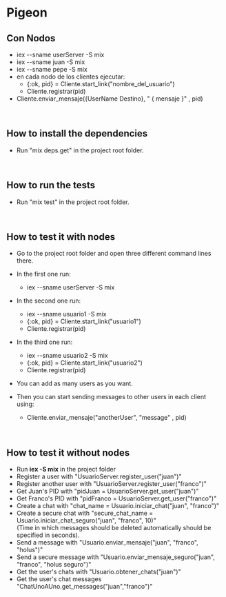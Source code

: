 # Pigeon

## Con Nodos

- iex --sname userServer -S mix
- iex --sname juan -S mix 
- iex --sname pepe -S mix
- en cada nodo de los clientes ejecutar: 
    - {:ok, pid} = Cliente.start_link("nombre_del_usuario")
    - Cliente.registrar(pid)
- Cliente.enviar_mensaje({UserName Destino}, " { mensaje }" , pid)

<br>

## How to install the dependencies

- Run "mix deps.get" in the project root folder.

<br>

## How to run the tests

- Run "mix test" in the project root folder.

<br>

## How to test it with nodes

- Go to the project root folder and open three different command lines there.

- In the first one run: 
    - iex --sname userServer -S mix

- In the second one run:
    - iex --sname usuario1 -S mix
    - {:ok, pid} = Cliente.start_link("usuario1")
    - Cliente.registrar(pid)

- In the third one run:
    - iex --sname usuario2 -S mix
    - {:ok, pid} = Cliente.start_link("usuario2")
    - Cliente.registrar(pid)

- You can add as many users as you want.

- Then you can start sending messages to other users in each client using:
    - Cliente.enviar_mensaje("anotherUser", "message" , pid)

<br>

## How to test it without nodes

- Run **iex -S mix** in the project folder
- Register a user with "UsuarioServer.register_user("juan")"
- Register another user with "UsuarioServer.register_user("franco")"
- Get Juan's PID with "pidJuan = UsuarioServer.get_user("juan")"
- Get Franco's PID with "pidFranco = UsuarioServer.get_user("franco")"
- Create a chat with "chat_name = Usuario.iniciar_chat("juan", "franco")"
- Create a secure chat with "secure_chat_name = Usuario.iniciar_chat_seguro("juan", "franco", 10)"
<br>(Time in which messages should be deleted automatically should be specified in seconds).
- Send a message with "Usuario.enviar_mensaje("juan", "franco", "holus")"
- Send a secure message with "Usuario.enviar_mensaje_seguro("juan", "franco", "holus seguro")"
- Get the user's chats with "Usuario.obtener_chats("juan")"
- Get the user's chat messages "ChatUnoAUno.get_messages("juan","franco")"
